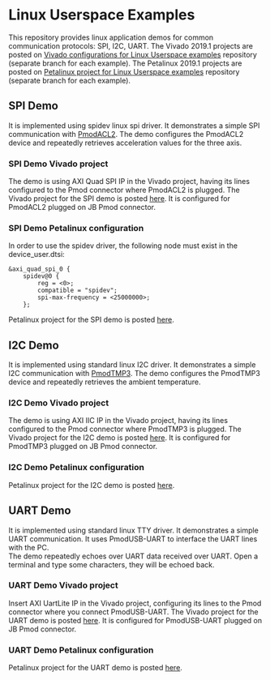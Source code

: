 # Linux Userspace Examples
This repository provides linux application demos for common communication protocols: SPI, I2C, UART.
The Vivado 2019.1 projects are posted on [Vivado configurations for Linux Userspace examples](https://github.com/Digilent/Zybo-Z7-20-PMOD-Comm-hw) repository (separate branch for each example).
The Petalinux 2019.1 projects are posted on [Petalinux project for Linux Userspace examples](https://github.com/Digilent/Zybo-Z7-20-PMOD-Comm-ow) repository (separate branch for each example).

## SPI Demo
It is implemented using spidev linux spi driver.
It demonstrates a simple SPI communication with [PmodACL2](https://store.digilentinc.com/pmod-acl2-3-axis-mems-accelerometer/).
The demo configures the PmodACL2 device and repeatedly retrieves acceleration values for the three axis.

### SPI Demo Vivado project
The demo is using AXI Quad SPI IP in the Vivado project, having its lines configured to the Pmod connector where PmodACL2 is plugged.
The Vivado project for the SPI demo is posted [here](https://github.com/Digilent/Zybo-Z7-20-PMOD-Comm-hw/tree/spi_example). It is configured for PmodACL2 plugged on JB Pmod connector.

### SPI Demo Petalinux configuration
In order to use the spidev driver, the following node must exist in the device_user.dtsi:
```
&axi_quad_spi_0 {
	spidev@0 {
		reg = <0>;
		compatible = "spidev";
		spi-max-frequency = <25000000>;
	};
```
Petalinux project for the SPI demo is posted [here](https://github.com/Digilent/Zybo-Z7-20-PMOD-Comm-os/tree/spi_example).

## I2C Demo
It is implemented using standard linux I2C driver.
It demonstrates a simple I2C communication with [PmodTMP3](https://store.digilentinc.com/pmod-tmp3-digital-temperature-sensor/).
The demo configures the PmodTMP3 device and repeatedly retrieves the ambient temperature.

### I2C Demo Vivado project
The demo is using AXI IIC IP in the Vivado project, having its lines configured to the Pmod connector where PmodTMP3 is plugged.
The Vivado project for the I2C demo is posted [here](https://github.com/Digilent/Zybo-Z7-20-PMOD-Comm-hw/tree/i2c_example). It is configured for PmodTMP3 plugged on JB Pmod connector.

### I2C Demo Petalinux configuration
Petalinux project for the I2C demo is posted [here](https://github.com/Digilent/Zybo-Z7-20-PMOD-Comm-os/tree/i2c_example).

## UART Demo
It is implemented using standard linux TTY driver. It demonstrates a simple UART communication.
It uses PmodUSB-UART to interface the UART lines with the PC.  
The demo repeatedly echoes over UART data received over UART. Open a terminal and type some characters, they will be echoed back.

### UART Demo Vivado project
Insert AXI UartLite IP in the Vivado project, configuring its lines to the Pmod connector where you connect PmodUSB-UART.
The Vivado project for the UART demo is posted [here](https://github.com/Digilent/Zybo-Z7-20-PMOD-Comm-hw/tree/uart_example). It is configured for PmodUSB-UART plugged on JB Pmod connector.

### UART Demo Petalinux configuration
Petalinux project for the UART demo is posted [here](https://github.com/Digilent/Zybo-Z7-20-PMOD-Comm-os/tree/uart_example).
